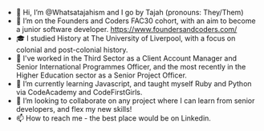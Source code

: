 - 👋 Hi, I’m @Whatsatajahism and I go by Tajah (pronouns: They/Them)
- 👀 I’m on the Founders and Coders FAC30 cohort, with an aim to become a junior software developer. https://www.foundersandcoders.com/
- 🎓 I studied History at The University of Liverpool, with a focus on colonial and post-colonial history.
- 💼 I've worked in the Third Sector as a Client Account Manager and Senior International Programmes Officer, and the most recently in the Higher Education sector as a Senior Project Officer. 
- 🌱 I’m currently learning Javascript, and taught myself Ruby and Python via CodeAcademy and CodeFirstGirls.
- 💞️ I’m looking to collaborate on any project where I can learn from senior developers, and flex my new skills!
- 📫 How to reach me - the best place would be on Linkedin. 

<!---
Whatsatajahism/Whatsatajahism is a ✨ special ✨ repository because its `README.md` (this file) appears on your GitHub profile.
You can click the Preview link to take a look at your changes.
--->
